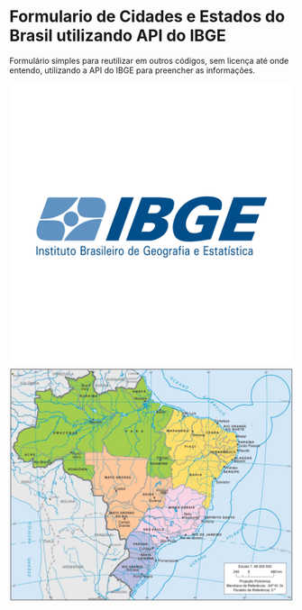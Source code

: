 # Formulario de Cidades e Estados do Brasil utilizando API do IBGE

Formulário simples para reutilizar em outros códigos, sem licença até onde entendo, utilizando a API do IBGE para preencher as informações.

![ibgeicon](/Cidades%20e%20Estados-Brasil_IBGE_API/icons/ibgeicon.webp)
![map](/Cidades%20e%20Estados-Brasil_IBGE_API/icons/map.jpg)